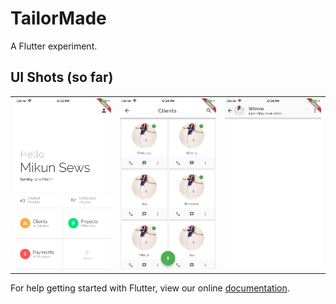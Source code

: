 # TailorMade

A Flutter experiment.

## UI Shots (so far)

<div style="text-align: center">
    <table>
        <tr>
            <td style="text-align: center">
                <img src="./screenshots/ss01.png" width="200" />
            </td>
            <td style="text-align: center">
                <img src="./screenshots/ss02.png" width="200" />
            </td>
            <td style="text-align: center">
                <img src="./screenshots/ss03.png" width="200" />
            </td>
        </tr>
    </table>
</div>

For help getting started with Flutter, view our online
[documentation](https://flutter.io/).
